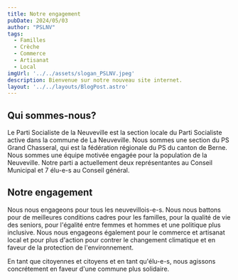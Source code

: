 ```yaml
---
title: Notre engagement
pubDate: 2024/05/03
author: "PSLNV"
tags:
  - Familles
  - Crèche
  - Commerce
  - Artisanat
  - Local
imgUrl: '../../assets/slogan_PSLNV.jpeg'
description: Bienvenue sur notre nouveau site internet.
layout: '../../layouts/BlogPost.astro'
---
```


## Qui sommes-nous?
Le Parti Socialiste de la Neuveville est la section locale du Parti Socialiste active dans la commune de La Neuveville. Nous sommes une section du PS Grand Chasseral, qui est la fédération régionale du PS du canton de Berne.
Nous sommes une équipe motivée engagée pour la population de la Neuveville. Notre parti a actuellement deux représentantes au Conseil Municipal et 7 élu-e-s au Conseil général.

## Notre engagement 
Nous nous engageons pour tous les neuvevillois-e-s. Nous nous battons pour de meilleures conditions cadres pour les familles, pour la qualité de vie des seniors, pour l'égalité entre femmes et hommes et une politique plus inclusive. Nous nous engageons également pour le commerce et artisanat local et pour plus d'action pour contrer le changement climatique et en faveur de la protection de l'environnement. 

En tant que citoyennes et citoyens et en tant qu'élu-e-s, nous agissons concrétement en faveur d'une commune plus solidaire.





